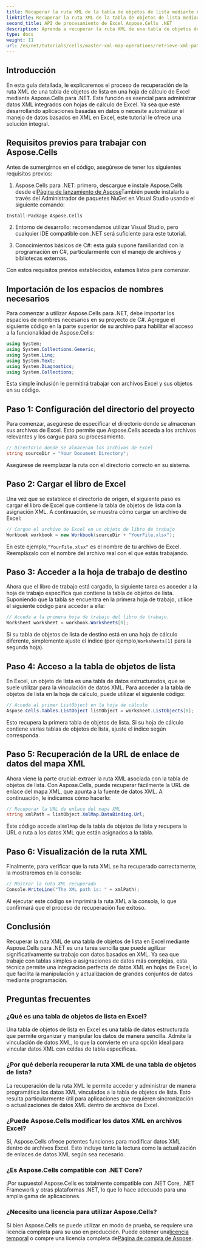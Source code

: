 ```yaml
---
title: Recuperar la ruta XML de la tabla de objetos de lista mediante Aspose.Cells
linktitle: Recuperar la ruta XML de la tabla de objetos de lista mediante Aspose.Cells
second_title: API de procesamiento de Excel Aspose.Cells .NET
description: Aprenda a recuperar la ruta XML de una tabla de objetos de lista en una hoja de cálculo de Excel mediante Aspose.Cells para .NET. Esta guía completa cubre cada paso.
type: docs
weight: 11
url: /es/net/tutorials/cells/master-xml-map-operations/retrieve-xml-path-from-list-object-table/
---
```

## Introducción

En esta guía detallada, le explicaremos el proceso de recuperación de la ruta XML de una tabla de objetos de lista en una hoja de cálculo de Excel mediante Aspose.Cells para .NET. Esta función es esencial para administrar datos XML integrados con hojas de cálculo de Excel. Ya sea que esté desarrollando aplicaciones basadas en datos o necesite automatizar el manejo de datos basados en XML en Excel, este tutorial le ofrece una solución integral.

## Requisitos previos para trabajar con Aspose.Cells

Antes de sumergirnos en el código, asegúrese de tener los siguientes requisitos previos:

1. Aspose.Cells para .NET: primero, descargue e instale Aspose.Cells desde el[Página de lanzamiento de Aspose](https://releases.aspose.com/cells/net/)También puede instalarlo a través del Administrador de paquetes NuGet en Visual Studio usando el siguiente comando:
```bash
Install-Package Aspose.Cells
```

2. Entorno de desarrollo: recomendamos utilizar Visual Studio, pero cualquier IDE compatible con .NET será suficiente para este tutorial.

3. Conocimientos básicos de C#: esta guía supone familiaridad con la programación en C#, particularmente con el manejo de archivos y bibliotecas externas.

Con estos requisitos previos establecidos, estamos listos para comenzar.

## Importación de los espacios de nombres necesarios

Para comenzar a utilizar Aspose.Cells para .NET, debe importar los espacios de nombres necesarios en su proyecto de C#. Agregue el siguiente código en la parte superior de su archivo para habilitar el acceso a la funcionalidad de Aspose.Cells:

```csharp
using System;
using System.Collections.Generic;
using System.Linq;
using System.Text;
using System.Diagnostics;
using System.Collections;
```

Esta simple inclusión le permitirá trabajar con archivos Excel y sus objetos en su código.

## Paso 1: Configuración del directorio del proyecto

Para comenzar, asegúrese de especificar el directorio donde se almacenan sus archivos de Excel. Esto permite que Aspose.Cells acceda a los archivos relevantes y los cargue para su procesamiento.

```csharp
// Directorio donde se almacenan los archivos de Excel
string sourceDir = "Your Document Directory";
```

Asegúrese de reemplazar la ruta con el directorio correcto en su sistema.

## Paso 2: Cargar el libro de Excel

Una vez que se establece el directorio de origen, el siguiente paso es cargar el libro de Excel que contiene la tabla de objetos de lista con la asignación XML. A continuación, se muestra cómo cargar un archivo de Excel:

```csharp
// Cargue el archivo de Excel en un objeto de libro de trabajo
Workbook workbook = new Workbook(sourceDir + "YourFile.xlsx");
```

 En este ejemplo,`"YourFile.xlsx"` es el nombre de tu archivo de Excel. Reemplázalo con el nombre del archivo real con el que estás trabajando.

## Paso 3: Acceder a la hoja de trabajo de destino

Ahora que el libro de trabajo está cargado, la siguiente tarea es acceder a la hoja de trabajo específica que contiene la tabla de objetos de lista. Suponiendo que la tabla se encuentra en la primera hoja de trabajo, utilice el siguiente código para acceder a ella:

```csharp
// Acceda a la primera hoja de trabajo del libro de trabajo.
Worksheet worksheet = workbook.Worksheets[0];
```

Si su tabla de objetos de lista de destino está en una hoja de cálculo diferente, simplemente ajuste el índice (por ejemplo,`Worksheets[1]` para la segunda hoja).

## Paso 4: Acceso a la tabla de objetos de lista

En Excel, un objeto de lista es una tabla de datos estructurados, que se suele utilizar para la vinculación de datos XML. Para acceder a la tabla de objetos de lista en la hoja de cálculo, puede utilizar el siguiente código:

```csharp
// Acceda al primer ListObject en la hoja de cálculo
Aspose.Cells.Tables.ListObject listObject = worksheet.ListObjects[0];
```

Esto recupera la primera tabla de objetos de lista. Si su hoja de cálculo contiene varias tablas de objetos de lista, ajuste el índice según corresponda.

## Paso 5: Recuperación de la URL de enlace de datos del mapa XML

Ahora viene la parte crucial: extraer la ruta XML asociada con la tabla de objetos de lista. Con Aspose.Cells, puede recuperar fácilmente la URL de enlace del mapa XML, que apunta a la fuente de datos XML. A continuación, le indicamos cómo hacerlo:

```csharp
// Recuperar la URL de enlace del mapa XML
string xmlPath = listObject.XmlMap.DataBinding.Url;
```

 Este código accede al`XmlMap` de la tabla de objetos de lista y recupera la URL o ruta a los datos XML que están asignados a la tabla.

## Paso 6: Visualización de la ruta XML

Finalmente, para verificar que la ruta XML se ha recuperado correctamente, la mostraremos en la consola:

```csharp
// Mostrar la ruta XML recuperada
Console.WriteLine("The XML path is: " + xmlPath);
```

Al ejecutar este código se imprimirá la ruta XML a la consola, lo que confirmará que el proceso de recuperación fue exitoso.

## Conclusión

Recuperar la ruta XML de una tabla de objetos de lista en Excel mediante Aspose.Cells para .NET es una tarea sencilla que puede agilizar significativamente su trabajo con datos basados en XML. Ya sea que trabaje con tablas simples o asignaciones de datos más complejas, esta técnica permite una integración perfecta de datos XML en hojas de Excel, lo que facilita la manipulación y actualización de grandes conjuntos de datos mediante programación.

## Preguntas frecuentes

### ¿Qué es una tabla de objetos de lista en Excel?

Una tabla de objetos de lista en Excel es una tabla de datos estructurada que permite organizar y manipular los datos de manera sencilla. Admite la vinculación de datos XML, lo que la convierte en una opción ideal para vincular datos XML con celdas de tabla específicas.

### ¿Por qué debería recuperar la ruta XML de una tabla de objetos de lista?

La recuperación de la ruta XML le permite acceder y administrar de manera programática los datos XML vinculados a la tabla de objetos de lista. Esto resulta particularmente útil para aplicaciones que requieren sincronización o actualizaciones de datos XML dentro de archivos de Excel.

### ¿Puede Aspose.Cells modificar los datos XML en archivos Excel?

Sí, Aspose.Cells ofrece potentes funciones para modificar datos XML dentro de archivos Excel. Esto incluye tanto la lectura como la actualización de enlaces de datos XML según sea necesario.

### ¿Es Aspose.Cells compatible con .NET Core?

¡Por supuesto! Aspose.Cells es totalmente compatible con .NET Core, .NET Framework y otras plataformas .NET, lo que lo hace adecuado para una amplia gama de aplicaciones.

### ¿Necesito una licencia para utilizar Aspose.Cells?

 Si bien Aspose.Cells se puede utilizar en modo de prueba, se requiere una licencia completa para su uso en producción. Puede obtener una[licencia temporal](https://purchase.aspose.com/temporary-license/) o compre una licencia completa de[Página de compra de Aspose](https://purchase.aspose.com/buy).